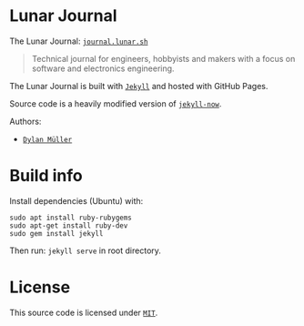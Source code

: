 # Lunar Journal

The Lunar Journal: [`journal.lunar.sh`](https://journal.lunar.sh)

> Technical journal for engineers, hobbyists and makers with a focus on software and electronics engineering.<br>

The Lunar Journal is built with [`Jekyll`](https://jekyllrb.com/) and hosted with GitHub Pages.

Source code is a heavily modified version of [`jekyll-now`](https://github.com/barryclark/jekyll-now).

Authors:<br>
- [`Dylan Müller`](https://linkedin.com/in/dylanmuller)

# Build info

Install dependencies (Ubuntu) with:

```
sudo apt install ruby-rubygems
sudo apt-get install ruby-dev
sudo gem install jekyll
``````

Then run: `jekyll serve` in root directory.

# License

This source code is licensed under [`MIT`](https://opensource.org/license/mit/).

